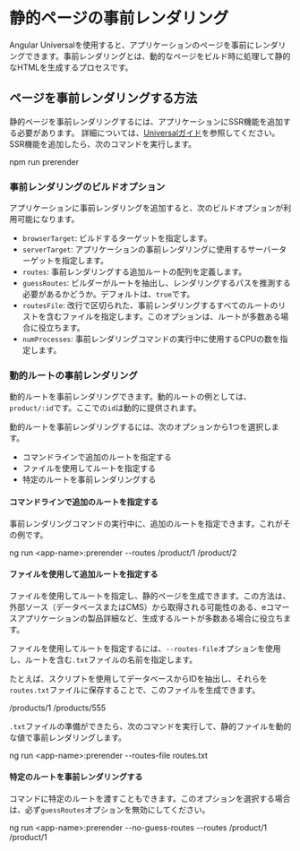 # 静的ページの事前レンダリング

Angular Universalを使用すると、アプリケーションのページを事前にレンダリングできます。事前レンダリングとは、動的なページをビルド時に処理して静的なHTMLを生成するプロセスです。

## ページを事前レンダリングする方法

静的ページを事前レンダリングするには、アプリケーションにSSR機能を追加する必要があります。
詳細については、[Universalガイド](guide/universal)を参照してください。 
SSR機能を追加したら、次のコマンドを実行します。

<code-example language="sh">
npm run prerender
</code-example>

### 事前レンダリングのビルドオプション

アプリケーションに事前レンダリングを追加すると、次のビルドオプションが利用可能になります。

* `browserTarget`: ビルドするターゲットを指定します。
* `serverTarget`: アプリケーションの事前レンダリングに使用するサーバーターゲットを指定します。
* `routes`: 事前レンダリングする追加ルートの配列を定義します。
* `guessRoutes`: ビルダーがルートを抽出し、レンダリングするパスを推測する必要があるかどうか。デフォルトは、`true`です。
* `routesFile`: 改行で区切られた、事前レンダリングするすべてのルートのリストを含むファイルを指定します。このオプションは、ルートが多数ある場合に役立ちます。
* `numProcesses`: 事前レンダリングコマンドの実行中に使用するCPUの数を指定します。

### 動的ルートの事前レンダリング

動的ルートを事前レンダリングできます。動的ルートの例としては、`product/:id`です。ここでの`id`は動的に提供されます。

動的ルートを事前レンダリングするには、次のオプションから1つを選択します。
 * コマンドラインで追加のルートを指定する
 * ファイルを使用してルートを指定する
 * 特定のルートを事前レンダリングする

#### コマンドラインで追加のルートを指定する

事前レンダリングコマンドの実行中に、追加のルートを指定できます。これがその例です。

<code-example language="sh">
ng run &lt;app-name&gt;:prerender --routes /product/1 /product/2
</code-example>


#### ファイルを使用して追加ルートを指定する

ファイルを使用してルートを指定し、静的ページを生成できます。この方法は、外部ソース（データベースまたはCMS）から取得される可能性のある、eコマースアプリケーションの製品詳細など、生成するルートが多数ある場合に役立ちます。

ファイルを使用してルートを指定するには、`--routes-file`オプションを使用し、ルートを含む`.txt`ファイルの名前を指定します。

たとえば、スクリプトを使用してデータベースからIDを抽出し、それらを`routes.txt`ファイルに保存することで、このファイルを生成できます。

<code-example language="none" header="routes.txt">
  /products/1
  /products/555
</code-example>

`.txt`ファイルの準備ができたら、次のコマンドを実行して、静的ファイルを動的な値で事前レンダリングします。

<code-example language="sh">
ng run &lt;app-name&gt;:prerender --routes-file routes.txt
</code-example>

#### 特定のルートを事前レンダリングする

コマンドに特定のルートを渡すこともできます。このオプションを選択する場合は、必ず`guessRoutes`オプションを無効にしてください。

<code-example language="sh">
ng run &lt;app-name&gt;:prerender --no-guess-routes --routes /product/1 /product/1 
</code-example>
